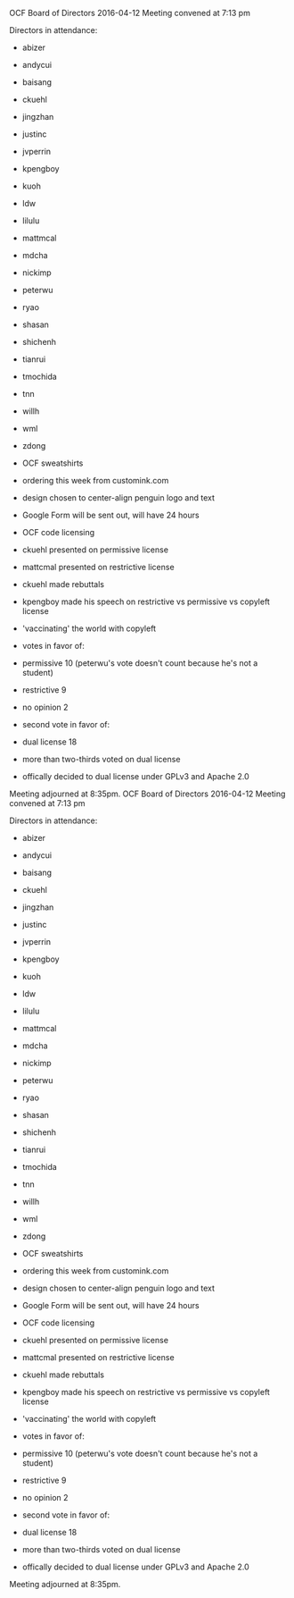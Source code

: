OCF Board of Directors
2016-04-12
Meeting convened at 7:13 pm

Directors in attendance:
 - abizer
 - andycui
 - baisang
 - ckuehl
 - jingzhan
 - justinc
 - jvperrin
 - kpengboy
 - kuoh
 - ldw
 - lilulu
 - mattmcal
 - mdcha
 - nickimp
 - peterwu
 - ryao
 - shasan
 - shichenh
 - tianrui
 - tmochida
 - tnn
 - willh
 - wml
 - zdong

 - OCF sweatshirts
  - ordering this week from customink.com
  - design chosen to center-align penguin logo and text
  - Google Form will be sent out, will have 24 hours

 - OCF code licensing
  - ckuehl presented on permissive license
  - mattcmal presented on restrictive license
  - ckuehl made rebuttals
  - kpengboy made his speech on restrictive vs permissive vs copyleft license
   - 'vaccinating' the world with copyleft
  - votes in favor of:
   - permissive 10 (peterwu's vote doesn't count because he's not a student)
   - restrictive 9
   - no opinion 2
  - second vote in favor of:
   - dual license 18
   - more than two-thirds voted on dual license
  - offically decided to dual license under GPLv3 and Apache 2.0

Meeting adjourned at 8:35pm.
OCF Board of Directors
2016-04-12
Meeting convened at 7:13 pm

Directors in attendance:
 - abizer
 - andycui
 - baisang
 - ckuehl
 - jingzhan
 - justinc
 - jvperrin
 - kpengboy
 - kuoh
 - ldw
 - lilulu
 - mattmcal
 - mdcha
 - nickimp
 - peterwu
 - ryao
 - shasan
 - shichenh
 - tianrui
 - tmochida
 - tnn
 - willh
 - wml
 - zdong

 - OCF sweatshirts
  - ordering this week from customink.com
  - design chosen to center-align penguin logo and text
  - Google Form will be sent out, will have 24 hours

 - OCF code licensing
  - ckuehl presented on permissive license
  - mattcmal presented on restrictive license
  - ckuehl made rebuttals
  - kpengboy made his speech on restrictive vs permissive vs copyleft license
   - 'vaccinating' the world with copyleft
  - votes in favor of:
   - permissive 10 (peterwu's vote doesn't count because he's not a student)
   - restrictive 9
   - no opinion 2
  - second vote in favor of:
   - dual license 18
   - more than two-thirds voted on dual license
  - offically decided to dual license under GPLv3 and Apache 2.0

Meeting adjourned at 8:35pm.
